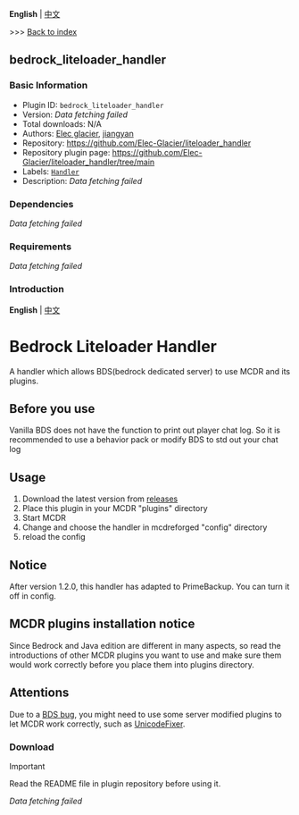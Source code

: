 **English** | [中文](readme-zh_cn.md)

\>\>\> [Back to index](/readme.md)

## bedrock_liteloader_handler

### Basic Information

- Plugin ID: `bedrock_liteloader_handler`
- Version: *Data fetching failed*
- Total downloads: N/A
- Authors: [Elec glacier](https://github.com/Elec-Glacier), [jiangyan](https://github.com/jiangyan03)
- Repository: https://github.com/Elec-Glacier/liteloader_handler
- Repository plugin page: https://github.com/Elec-Glacier/liteloader_handler/tree/main
- Labels: [`Handler`](/labels/handler/readme.md)
- Description: *Data fetching failed*

### Dependencies

*Data fetching failed*

### Requirements

*Data fetching failed*

### Introduction

**English** | [中文](https://github.com/Elec-Glacier/liteloader_handler/blob/main/README_cn.md)

# Bedrock Liteloader Handler
A handler which allows BDS(bedrock dedicated server) to use MCDR and its plugins.

## Before you use
Vanilla BDS does not have the function to print out player chat log.
So it is recommended to use a behavior pack or modify BDS to std out your chat log

## Usage
1. Download the latest version from [releases](https://github.com/Elec-Glacier/liteloader_handler/releases)
2. Place this plugin in your MCDR "plugins" directory
3. Start MCDR
4. Change and choose the handler in mcdreforged "config" directory
5. reload the config

## Notice
After version 1.2.0, this handler has adapted to PrimeBackup. You can turn it off in config.

## MCDR plugins installation notice
Since Bedrock and Java edition are different in many aspects, so read the introductions of other MCDR plugins you want to use and make sure them would work correctly before you place them into plugins directory.

## Attentions
Due to a [BDS bug](https://bugs.mojang.com/browse/BDS-3791), you might need to use some server modified plugins to let MCDR work correctly, such as [UnicodeFixer](https://www.minebbs.com/resources/unicodefixer.6991/).

### Download

> [!IMPORTANT]
> Read the README file in plugin repository before using it.

*Data fetching failed*


